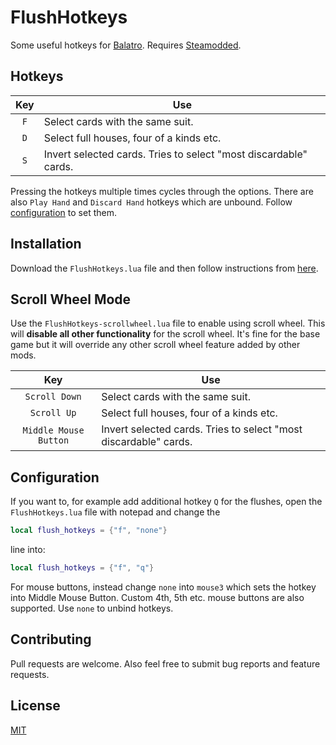 # FlushHotkeys
Some useful hotkeys for [Balatro](https://store.steampowered.com/app/2379780/Balatro). Requires [Steamodded](https://github.com/Steamopollys/Steamodded).

## Hotkeys
| Key | Use                              |
| :-: | -------------------------------- |
| `F` | Select cards with the same suit. |
| `D` | Select full houses, four of a kinds etc. |
| `S` | Invert selected cards. Tries to select "most discardable" cards. |

Pressing the hotkeys multiple times cycles through the options. There are also `Play Hand` and `Discard Hand` hotkeys which are unbound. Follow [configuration](#configuration) to set them.
## Installation
Download the `FlushHotkeys.lua` file and then follow instructions from [here](https://github.com/Steamopollys/Steamodded?tab=readme-ov-file#how-to-install-a-mod).

## Scroll Wheel Mode
Use the `FlushHotkeys-scrollwheel.lua` file to enable using scroll wheel. This will **disable all other functionality** for the scroll wheel. It's fine for the base game but it will override any other scroll wheel feature added by other mods. 

| Key | Use                              |
| :-: | -------------------------------- |
| `Scroll Down` | Select cards with the same suit. |
| `Scroll Up` | Select full houses, four of a kinds etc. |
| `Middle Mouse Button` | Invert selected cards. Tries to select "most discardable" cards.|

## Configuration
If you want to, for example add additional hotkey `Q` for the flushes, open the `FlushHotkeys.lua` file with notepad and change the
```lua
local flush_hotkeys = {"f", "none"}
```
line into:
```lua
local flush_hotkeys = {"f", "q"}
```

For mouse buttons, instead change `none` into `mouse3` which sets the hotkey into Middle Mouse Button. Custom 4th, 5th etc. mouse buttons are also supported. Use `none` to unbind hotkeys.

## Contributing
Pull requests are welcome. Also feel free to submit bug reports and feature requests.

## License

[MIT](https://choosealicense.com/licenses/mit/)